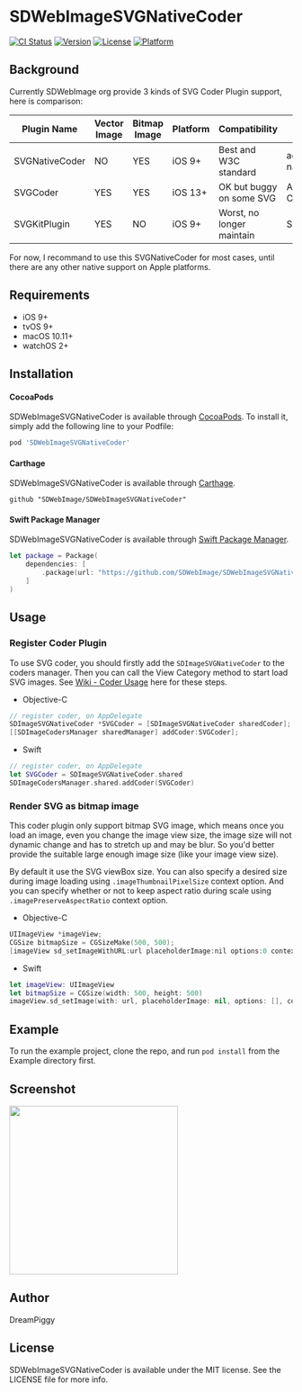# SDWebImageSVGNativeCoder

[![CI Status](https://img.shields.io/travis/dreampiggy/SDWebImageSVGNativeCoder.svg?style=flat)](https://travis-ci.org/dreampiggy/SDWebImageSVGNativeCoder)
[![Version](https://img.shields.io/cocoapods/v/SDWebImageSVGNativeCoder.svg?style=flat)](https://cocoapods.org/pods/SDWebImageSVGNativeCoder)
[![License](https://img.shields.io/cocoapods/l/SDWebImageSVGNativeCoder.svg?style=flat)](https://cocoapods.org/pods/SDWebImageSVGNativeCoder)
[![Platform](https://img.shields.io/cocoapods/p/SDWebImageSVGNativeCoder.svg?style=flat)](https://cocoapods.org/pods/SDWebImageSVGNativeCoder)

## Background

Currently SDWebImage org provide 3 kinds of SVG Coder Plugin support, here is comparison:

| Plugin Name| Vector Image | Bitmap Image | Platform | Compatibility | Dependency |
|---|---|---|---|---|---|
| SVGNativeCoder | NO | YES | iOS 9+ | Best and W3C standard | adobe/svg-native-viewer |
| SVGCoder | YES | YES | iOS 13+ | OK but buggy on some SVG | Apple CoreSVG(Private) |
| SVGKitPlugin | YES | NO | iOS 9+ | Worst, no longer maintain | SVGKit/SVGKit                   

For now, I recommand to use this SVGNativeCoder for most cases, until there are any other native support on Apple platforms.

## Requirements

+ iOS 9+
+ tvOS 9+
+ macOS 10.11+
+ watchOS 2+

## Installation

#### CocoaPods

SDWebImageSVGNativeCoder is available through [CocoaPods](https://cocoapods.org). To install
it, simply add the following line to your Podfile:

```ruby
pod 'SDWebImageSVGNativeCoder'
```

#### Carthage

SDWebImageSVGNativeCoder is available through [Carthage](https://github.com/Carthage/Carthage).

```
github "SDWebImage/SDWebImageSVGNativeCoder"
```

#### Swift Package Manager

SDWebImageSVGNativeCoder is available through [Swift Package Manager](https://swift.org/package-manager).

```swift
let package = Package(
    dependencies: [
        .package(url: "https://github.com/SDWebImage/SDWebImageSVGNativeCoder.git", from: "1.4")
    ]
)
```

## Usage

### Register Coder Plugin

To use SVG coder, you should firstly add the `SDImageSVGNativeCoder` to the coders manager. Then you can call the View Category method to start load SVG images. See [Wiki - Coder Usage](https://github.com/SDWebImage/SDWebImage/wiki/Advanced-Usage#coder-usage) here for these steps.

+ Objective-C

```objectivec
// register coder, on AppDelegate
SDImageSVGNativeCoder *SVGCoder = [SDImageSVGNativeCoder sharedCoder];
[[SDImageCodersManager sharedManager] addCoder:SVGCoder];
```

+ Swift

```swift
// register coder, on AppDelegate
let SVGCoder = SDImageSVGNativeCoder.shared
SDImageCodersManager.shared.addCoder(SVGCoder)
```


### Render SVG as bitmap image

This coder plugin only support bitmap SVG image, which means once you load an image, even you change the image view size, the image size will not dynamic change and has to stretch up and may be blur. So you'd better provide the suitable large enough image size (like your image view size).

By default it use the SVG viewBox size. You can also specify a desired size during image loading using `.imageThumbnailPixelSize` context option. And you can specify whether or not to keep aspect ratio during scale using `.imagePreserveAspectRatio` context option.

+ Objective-C

```objectivec
UIImageView *imageView;
CGSize bitmapSize = CGSizeMake(500, 500);
[imageView sd_setImageWithURL:url placeholderImage:nil options:0 context:@{SDWebImageContextThumbnailPixelSize: @(bitmapSize)];
```

+ Swift

```swift
let imageView: UIImageView
let bitmapSize = CGSize(width: 500, height: 500)
imageView.sd_setImage(with: url, placeholderImage: nil, options: [], context: [.imageThumbnailPixelSize : bitmapSize])
```

## Example

To run the example project, clone the repo, and run `pod install` from the Example directory first.

## Screenshot

<img src="https://raw.githubusercontent.com/SDWebImage/SDWebImageSVGNativeCoder/main/Example/Screenshot/SVGDemo.png" width="300" />

## Author

DreamPiggy

## License

SDWebImageSVGNativeCoder is available under the MIT license. See the LICENSE file for more info.